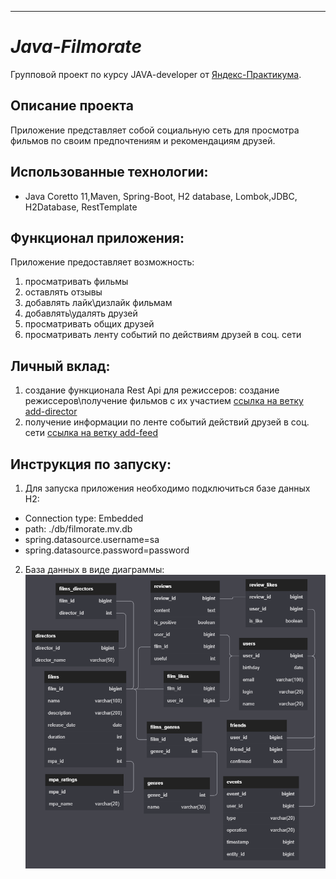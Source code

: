---

# *Java-Filmorate*

Групповой проект по курсу JAVA-developer от [Яндекс-Практикума](https://practicum.yandex.ru/java-developer/).

Описание проекта
-
Приложение представляет собой социальную сеть для просмотра фильмов по своим предпочтениям и рекомендациям друзей.


Использованные технологии:
-

- Java Coretto 11,Maven, Spring-Boot, H2 database, Lombok,JDBC, H2Database,
  RestTemplate

Функционал приложения:
-
Приложение предоставляет возможность:

1. просматривать фильмы
2. оставлять отзывы
3. добавлять лайк\дизлайк фильмам
4. добавлять\удалять друзей
5. просматривать общих друзей
6. просматривать ленту событий по действиям друзей в соц. сети

Личный вклад:
-

1. создание функционала Rest Api для режиссеров: создание режиссеров\получение фильмов с их участием
   [ссылка на ветку add-director](https://github.com/valikaev1989/java-filmorate-group/tree/add-director)
2. получение информации по ленте событий действий друзей в соц. сети
   [ссылка на ветку add-feed](https://github.com/valikaev1989/java-filmorate-group/tree/add-feed)

Инструкция по запуску:
-

1. Для запуска приложения необходимо подключиться базе данных H2:

- Connection type: Embedded
- path: ./db/filmorate.mv.db
- spring.datasource.username=sa
- spring.datasource.password=password

2. База данных в виде диаграммы:   
   ![](src/main/resources/QuickDBD-export.png)